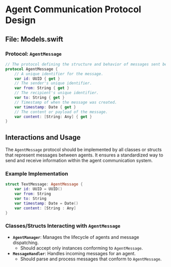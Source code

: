 # Agent Communication Protocol Design
## File: Models.swift
### Protocol: `AgentMessage`
```swift
// The protocol defining the structure and behavior of messages sent between agents.
protocol AgentMessage {
    // A unique identifier for the message.
    var id: UUID { get }
    // The sender's unique identifier.
    var from: String { get }
    // The recipient's unique identifier.
    var to: String { get }
    // Timestamp of when the message was created.
    var timestamp: Date { get }
    // The content or payload of the message.
    var content: [String: Any] { get }
}
```

## Interactions and Usage
The `AgentMessage` protocol should be implemented by all classes or structs that represent messages between agents. It ensures a standardized way to send and receive information within the agent communication system.

### Example Implementation
```swift
struct TextMessage: AgentMessage {
    var id: UUID = UUID()
    var from: String
    var to: String
    var timestamp: Date = Date()
    var content: [String : Any]
}
```

### Classes/Structs Interacting with `AgentMessage`
- **`AgentManager`**: Manages the lifecycle of agents and message dispatching.
  - Should accept only instances conforming to `AgentMessage`.
- **`MessageHandler`**: Handles incoming messages for an agent.
  - Should parse and process messages that conform to `AgentMessage`.